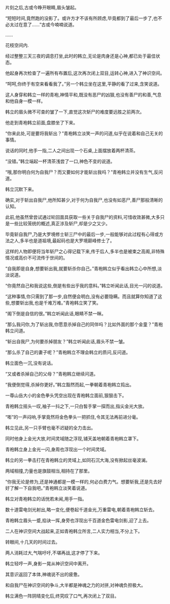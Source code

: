 
片刻之后,古或今睁开眼睛,眉头皱起。

“短短时间,竟然跑的没影了。或许方才不该有所顾虑,毕竟都到了最后一步了,也不必太过在意了……”古或今喃喃说道。

……

花枝空间内.

经过整整三天三夜的调息打坐,此时的韩立,无论是肉身还是心神,都已处于最佳状态。

他起身再次检查了一遍所有布置后,这次再次闭上双目,运转心神,进入了神识空间。

“呵呵,你终于有空来看看我了。”另一个韩立坐在这里,平静的看了过来,含笑说道。

这人身穿和韩立一样的青袍,神情平和,既没有恶尸的凶狠,也没有善尸的和善,气息和他自身一模一样。

韩立的眉头微不可查的皱了一下,直觉这次斩尸的难度要远胜之前两次。

他走到青袍韩立前面,盘膝坐了下来。

“你来此处,可是要将我斩出？”青袍韩立淡笑一声的问道,似乎在说着和自己无关的事情。

说话的同时,他手一指,二人之间出现一个石桌,上面摆放着两杯清茶。

“没错。”韩立端起一杯清茶浅尝了一口,神色不变的说道。

“哦,那你明白何为自我尸？而又要如何才能斩出我吗？”青袍韩立并没有生气,反问道。

韩立沉默下来。

确实,对于斩出自我尸,他所知甚少,对于何为自我尸,也没有如恶尸,善尸那般清晰的认知。

此前,他虽然曾尝试通过轮回面具获取一些关于自我尸的资料,可惜收效甚微,大多只是一些比较笼统的概述,真正涉及斩尸,却是少之又少。

毕竟斩自我尸,乃是大罗境修士斩三尸中的最后一步,一般能够对此过程有心得或方法之人,多半也是道祖境,最起码也是大罗境巅峰修士了。

这样的人物即便将当年斩尸之心得记载下来,传于后人,多半也是被束之高阁,非特殊情况或高价不可流传于世间的。

“自我即是自身,想要斩出我,就要斩杀你自己。”青袍韩立似乎看出韩立心中所想,淡淡说道。

“你竟然自己和我说这些,倒是有些出乎我的意料。”韩立听闻此话,目光一闪的说道。

“这种事情,你只需到了那一步,自然便会明白,没有必要隐瞒。而且就算你知道了这些,想要斩出我,也是千难万难。”青袍韩立笑了笑。

“阁下倒是自信的很。”韩立听闻此话,眼睛不禁一眯。

“那么我问你,为了斩出我,你愿意杀掉自己的同伴吗？比如外面的那个金童？”青袍韩立问道。

“斩出自我尸,为何要杀掉朋友？”韩立听闻此话,眉头不禁一皱。

“那么杀了自己的妻子呢？”青袍韩立不理会韩立的质问,反问道。

韩立面色一沉,没有说话。

“又或者杀掉自己的父母？”青袍韩立继续问道。

“我便倒觉得,杀掉你更好。”韩立豁然而起,一拳朝着青袍韩立捣出。

一尊山岳大小的金色拳头凭空出现在青袍韩立面前,狠狠击下。

青袍韩立摇头一叹,袖子一抖之下,一只白皙手掌一探而出,指尖金光大放。

“嘭”的一声闷响,手掌竟然将金色拳头一把抓住,令其无法再前进分毫。

韩立见此,另一只手臂也毫不迟疑的全力击出。

同时他身上金光大放,时间灵域随之浮现,铺天盖地朝着青袍韩立罩下。

青袍韩立身上金光一闪,身周也浮现出一个时间灵域。

韩立的另一拳击打在青袍韩立的灵域上,如同石沉大海,没有掀起丝毫波澜。

两域相撞,力量也是旗鼓相当,相持在了那里。

“你我无论是修为,还是神通都是一模一样的,何必白费力气。想要斩我,还是先去好好了解一下自我吧。”青袍韩立淡笑着说道。

韩立对青袍韩立的话恍若未闻,用手一指。

数十道雷电剑光射出,略一变化,便卷起千道金光,万重雷电,朝着青袍韩立斩去。

青袍韩立眉头一蹙,掐诀一挥,身旁也浮现出千百道金色雷电剑影,迎了上去。

二人在神识空间大战起来,正如青袍韩立所言,二人实力相当,不分上下。

转眼间,十几天的时间过去。

两人消耗过大,气喘吁吁,不堪再战,这才停了下来。

韩立轻哼一声,身影一晃从神识空间中离开。

其意识返回了本体,神魂说不出的疲惫。

和自我尸在神识空间的争斗,大半都是神魂之力的对拼,对神魂负担极大。

韩立满色一阵阴晴变化后,终究叹了口气,再次闭上了双目。